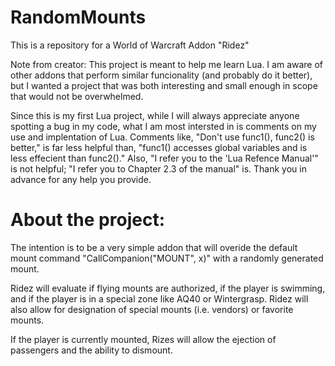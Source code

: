 RandomMounts
============
This is a repository for a World of Warcraft Addon "Ridez"

Note from creator:
This project is meant to help me learn Lua. I am aware of other addons that
perform similar funcionality (and probably do it better), but I wanted a
project that was both interesting and small enough in scope that would not
be overwhelmed.

Since this is my first Lua project, while I will always appreciate anyone
spotting a bug in my code, what I am most intersted in is comments on my
use and implentation of Lua. Comments like, "Don't use func1(), func2() is
better," is far less helpful than, "func1() accesses global variables and
is less effecient than func2()." Also, "I refer you to the 'Lua Refence
Manual'" is not helpful; "I refer you to Chapter 2.3 of the manual" is. Thank
you in advance for any help you provide.



About the project:
============
The intention is to be a very simple addon that will overide the default mount
command "CallCompanion("MOUNT", x)" with a randomly generated mount.

Ridez will evaluate if flying mounts are authorized, if the player is swimming,
and if the player is in a special zone like AQ40 or Wintergrasp. Ridez will also
allow for designation of special mounts (i.e. vendors) or favorite mounts.

If the player is currently mounted, Rizes will allow the ejection of passengers
and the ability to dismount.
